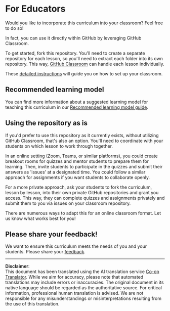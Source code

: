 <!--
CO_OP_TRANSLATOR_METADATA:
{
  "original_hash": "9fd36f5dc734203ee28b6cf2573e5eab",
  "translation_date": "2025-08-28T18:57:04+00:00",
  "source_file": "for-teachers.md",
  "language_code": "en"
}
-->
# For Educators

Would you like to incorporate this curriculum into your classroom? Feel free to do so!

In fact, you can use it directly within GitHub by leveraging GitHub Classroom.

To get started, fork this repository. You'll need to create a separate repository for each lesson, so you'll need to extract each folder into its own repository. This way, [GitHub Classroom](https://classroom.github.com/classrooms) can handle each lesson individually.

These [detailed instructions](https://github.blog/2020-03-18-set-up-your-digital-classroom-with-github-classroom/) will guide you on how to set up your classroom.

## Recommended learning model

You can find more information about a suggested learning model for teaching this curriculum in our [Recommended learning model guide](recommended-learning-model.md).

## Using the repository as is

If you'd prefer to use this repository as it currently exists, without utilizing GitHub Classroom, that's also an option. You'll need to coordinate with your students on which lesson to work through together.

In an online setting (Zoom, Teams, or similar platforms), you could create breakout rooms for quizzes and mentor students to prepare them for learning. Then, invite students to participate in the quizzes and submit their answers as 'issues' at a designated time. You could follow a similar approach for assignments if you want students to collaborate openly.

For a more private approach, ask your students to fork the curriculum, lesson by lesson, into their own private GitHub repositories and grant you access. This way, they can complete quizzes and assignments privately and submit them to you via issues on your classroom repository.

There are numerous ways to adapt this for an online classroom format. Let us know what works best for you!

## Please share your feedback!

We want to ensure this curriculum meets the needs of you and your students. Please share your [feedback](https://forms.microsoft.com/Pages/ResponsePage.aspx?id=v4j5cvGGr0GRqy180BHbR2humCsRZhxNuI79cm6n0hRUQzRVVU9VVlU5UlFLWTRLWlkyQUxORTg5WS4u).

---

**Disclaimer**:  
This document has been translated using the AI translation service [Co-op Translator](https://github.com/Azure/co-op-translator). While we aim for accuracy, please note that automated translations may include errors or inaccuracies. The original document in its native language should be regarded as the authoritative source. For critical information, professional human translation is advised. We are not responsible for any misunderstandings or misinterpretations resulting from the use of this translation.
